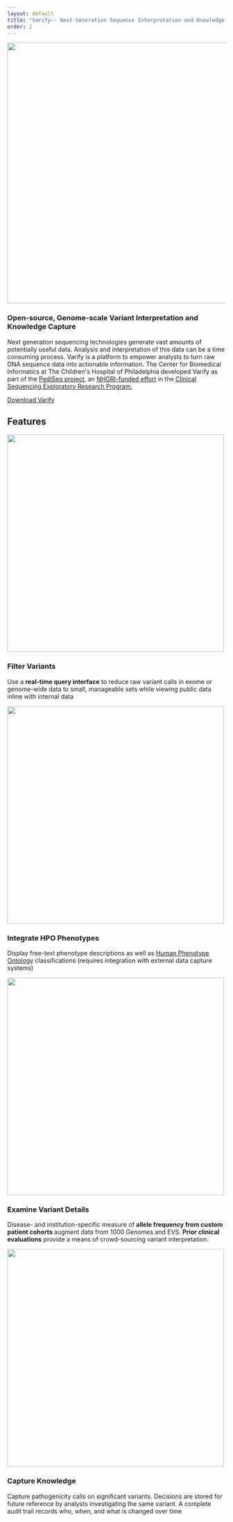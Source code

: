 ```yaml
---
layout: default
title: "Varify-- Next Generation Sequence Interpretation and Knowledge Capture"
order: 1
---
```


<img src="{{ site.baseurl }}media/main/Varify_logo.png" width="600">
<h3>Open-source, Genome-scale Variant Interpretation and Knowledge Capture</h3>
<p class=lead>Next generation sequencing technologies generate vast amounts of potentially useful data. Analysis and interpretation of this data can be a time consuming process. Varify is a platform to empower analysts to turn raw DNA sequence data into actionable information. The Center for Biomedical Informatics at The Children's Hospital of Philadelphia developed Varify as part of the <a href="http://www.research.chop.edu/programs/pediseq/">PediSeq project</a>, an <a href="http://projectreporter.nih.gov/project_info_description.cfm?projectnumber=5U01HG006546-02">NHGRI-funded effort</a> in the <a href="https://www.genome.gov/27546194">Clinical Sequencing Exploratory Research Program.</a></p>

<a class="btn btn-success btn-large" href="https://github.com/cbmi/varify/">Download Varify</a>

<h2>Features</h2>
<div class="media">
  <a class="pull-left" href="{{site.baseurl}}/media/main/filter_lg.png" target="_blank">
    <img class="media-object" src="{{site.baseurl}}/media/main/filter_lg.png" width=500px alt="">
  </a>
  <div class="media-body">
    <h3 class="media-heading">Filter Variants</h3>
	<p>Use a <b>real-time query interface</b> to reduce raw variant calls in exome or genome-wide data to small, manageable sets while viewing public data inline with internal data</p>
  </div>
</div>

<div class="media">
  <a class="pull-left" href="{{site.baseurl}}/media/main/pheno_lg.png" target="_blank">
    <img class="media-object" src="{{site.baseurl}}/media/main/pheno_lg.png" width=500px alt="">
  </a>
  <div class="media-body">
    <h3 class="media-heading">Integrate HPO Phenotypes</h3>
	<p>Display free-text phenotype descriptions as well as <a href="www.human-phenotype-ontology.org">Human Phenotype Ontology</a> classifications (requires integration with external data capture systems)
  </div>
</div>
	
<div class="media">
  <a class="pull-left" href="{{site.baseurl}}/media/main/details_lg.png" target="_blank">
    <img class="media-object" src="{{site.baseurl}}/media/main/details_lg.png" width=500px alt="">
  </a>
  <div class="media-body">
    <h3 class="media-heading">Examine Variant Details</h3>
	<p>Disease- and institution-specific measure of <b>allele frequency from custom patient cohorts </b> augment data from 1000 Genomes and EVS. <b>Prior clinical evaluations</b> provide a means of crowd-sourcing variant interpretation.
  </div>
</div>

<div class="media">
  <a class="pull-left" href="{{site.baseurl}}/media/main/knowledge_cap_lg.png" target="_blank">
    <img class="media-object" src="{{site.baseurl}}/media/main/knowledge_cap_lg.png" width=500px alt="">
  </a>
  <div class="media-body">
    <h3 class="media-heading">Capture Knowledge</h3>
	<p>Capture pathogenicity calls on significant variants. Decisions are stored for future reference by analysts investigating the same variant. A complete audit trail records who, when, and what is changed over time</p>
  </div>
</div>


